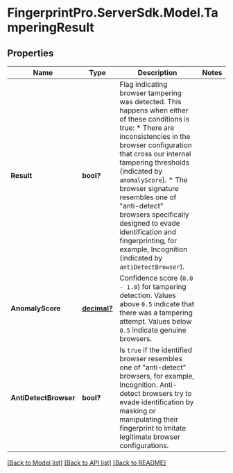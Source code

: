 # FingerprintPro.ServerSdk.Model.TamperingResult
## Properties

Name | Type | Description | Notes
------------ | ------------- | ------------- | -------------
**Result** | **bool?** | Flag indicating browser tampering was detected. This happens when either of these conditions is true:   * There are inconsistencies in the browser configuration that cross our internal tampering thresholds (indicated by `anomalyScore`).   * The browser signature resembles one of \"anti-detect\" browsers specifically designed to evade identification and fingerprinting, for example, Incognition (indicated by `antiDetectBrowser`). | 
**AnomalyScore** | [**decimal?**](BigDecimal.md) | Confidence score (`0.0 - 1.0`) for tampering detection. Values above `0.5` indicate that there was a tampering attempt. Values below `0.5` indicate genuine browsers. | 
**AntiDetectBrowser** | **bool?** | Is `true` if the identified browser resembles one of \"anti-detect\" browsers, for example, Incognition. Anti-detect browsers try to evade identification by masking or manipulating their fingerprint to imitate legitimate browser configurations. | 

[[Back to Model list]](../README.md#documentation-for-models) [[Back to API list]](../README.md#documentation-for-api-endpoints) [[Back to README]](../README.md)

